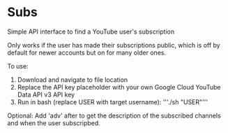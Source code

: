 # Subs
Simple API interface to find a YouTube user's subscription

Only works if the user has made their subscriptions public, which is off by default for newer accounts but on for many older ones.


To use:
1. Download and navigate to file location
2. Replace the API key placeholder with your own Google Cloud YouTube Data API v3 API key
3. Run in bash (replace USER with target username):
   '''./sh "USER"'''

Optional: Add 'adv' after to get the description of the subscribed channels and when the user subscripbed.
